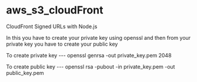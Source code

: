 # aws_s3_cloudFront
CloudFront Signed URLs with Node.js

In this you have to create your private key using openssl and then from your private key you have to create your 
public key

To create private key ---
openssl genrsa -out private_key.pem 2048

To create public key ---
openssl rsa -pubout -in private_key.pem -out public_key.pem
